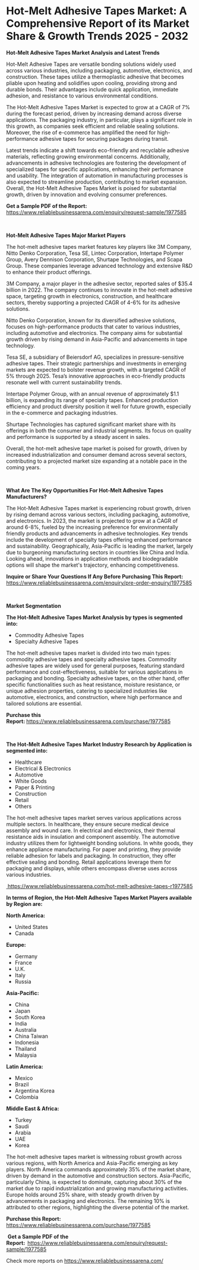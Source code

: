 <p><h1>Hot-Melt Adhesive Tapes Market: A Comprehensive Report of its Market Share & Growth Trends 2025 - 2032</h1></p><p><strong>Hot-Melt Adhesive Tapes Market Analysis and Latest Trends</strong></p>
<p><p>Hot-Melt Adhesive Tapes are versatile bonding solutions widely used across various industries, including packaging, automotive, electronics, and construction. These tapes utilize a thermoplastic adhesive that becomes pliable upon heating and solidifies upon cooling, providing strong and durable bonds. Their advantages include quick application, immediate adhesion, and resistance to various environmental conditions. </p><p>The Hot-Melt Adhesive Tapes Market is expected to grow at a CAGR of 7% during the forecast period, driven by increasing demand across diverse applications. The packaging industry, in particular, plays a significant role in this growth, as companies seek efficient and reliable sealing solutions. Moreover, the rise of e-commerce has amplified the need for high-performance adhesive tapes for securing packages during transit. </p><p>Latest trends indicate a shift towards eco-friendly and recyclable adhesive materials, reflecting growing environmental concerns. Additionally, advancements in adhesive technologies are fostering the development of specialized tapes for specific applications, enhancing their performance and usability. The integration of automation in manufacturing processes is also expected to streamline production, contributing to market expansion. Overall, the Hot-Melt Adhesive Tapes Market is poised for substantial growth, driven by innovation and evolving consumer preferences.</p></p>
<p><strong>Get a Sample PDF of the Report:&nbsp;</strong> <a href="https://www.reliablebusinessarena.com/enquiry/request-sample/1977585?utm_campaign=2031&utm_medium=2&utm_source=Github&utm_content=ia&utm_term=10022025&utm_id=hot-melt-adhesive-tapes">https://www.reliablebusinessarena.com/enquiry/request-sample/1977585</a></p>
<p>&nbsp;</p>
<p><strong>Hot-Melt Adhesive Tapes Major Market Players</strong></p>
<p><p>The hot-melt adhesive tapes market features key players like 3M Company, Nitto Denko Corporation, Tesa SE, Lintec Corporation, Intertape Polymer Group, Avery Dennison Corporation, Shurtape Technologies, and Scapa Group. These companies leverage advanced technology and extensive R&D to enhance their product offerings.</p><p>3M Company, a major player in the adhesive sector, reported sales of $35.4 billion in 2022. The company continues to innovate in the hot-melt adhesive space, targeting growth in electronics, construction, and healthcare sectors, thereby supporting a projected CAGR of 4-6% for its adhesive solutions.</p><p>Nitto Denko Corporation, known for its diversified adhesive solutions, focuses on high-performance products that cater to various industries, including automotive and electronics. The company aims for substantial growth driven by rising demand in Asia-Pacific and advancements in tape technology. </p><p>Tesa SE, a subsidiary of Beiersdorf AG, specializes in pressure-sensitive adhesive tapes. Their strategic partnerships and investments in emerging markets are expected to bolster revenue growth, with a targeted CAGR of 5% through 2025. Tesa’s innovative approaches in eco-friendly products resonate well with current sustainability trends.</p><p>Intertape Polymer Group, with an annual revenue of approximately $1.1 billion, is expanding its range of specialty tapes. Enhanced production efficiency and product diversity position it well for future growth, especially in the e-commerce and packaging industries.</p><p>Shurtape Technologies has captured significant market share with its offerings in both the consumer and industrial segments. Its focus on quality and performance is supported by a steady ascent in sales.</p><p>Overall, the hot-melt adhesive tape market is poised for growth, driven by increased industrialization and consumer demand across several sectors, contributing to a projected market size expanding at a notable pace in the coming years.</p></p>
<p>&nbsp;</p>
<p><strong>What Are The Key Opportunities For Hot-Melt Adhesive Tapes Manufacturers?</strong></p>
<p><p>The Hot-Melt Adhesive Tapes market is experiencing robust growth, driven by rising demand across various sectors, including packaging, automotive, and electronics. In 2023, the market is projected to grow at a CAGR of around 6-8%, fueled by the increasing preference for environmentally friendly products and advancements in adhesive technologies. Key trends include the development of specialty tapes offering enhanced performance and sustainability. Geographically, Asia-Pacific is leading the market, largely due to burgeoning manufacturing sectors in countries like China and India. Looking ahead, innovations in application methods and biodegradable options will shape the market's trajectory, enhancing competitiveness.</p></p>
<p><strong>Inquire or Share Your Questions If Any Before Purchasing This Report:</strong> <a href="https://www.reliablebusinessarena.com/enquiry/pre-order-enquiry/1977585?utm_campaign=2031&utm_medium=2&utm_source=Github&utm_content=ia&utm_term=10022025&utm_id=hot-melt-adhesive-tapes">https://www.reliablebusinessarena.com/enquiry/pre-order-enquiry/1977585</a></p>
<p>&nbsp;</p>
<p><strong>Market Segmentation</strong></p>
<p><strong>The Hot-Melt Adhesive Tapes Market Analysis by types is segmented into:</strong></p>
<p><ul><li>Commodity Adhesive Tapes</li><li>Specialty Adhesive Tapes</li></ul></p>
<p><p>The hot-melt adhesive tapes market is divided into two main types: commodity adhesive tapes and specialty adhesive tapes. Commodity adhesive tapes are widely used for general purposes, featuring standard performance and cost-effectiveness, suitable for various applications in packaging and bonding. Specialty adhesive tapes, on the other hand, offer specific functionalities such as heat resistance, moisture resistance, or unique adhesion properties, catering to specialized industries like automotive, electronics, and construction, where high performance and tailored solutions are essential.</p></p>
<p><strong>Purchase this Report:&nbsp;</strong><a href="https://www.reliablebusinessarena.com/purchase/1977585?utm_campaign=2031&utm_medium=2&utm_source=Github&utm_content=ia&utm_term=10022025&utm_id=hot-melt-adhesive-tapes">https://www.reliablebusinessarena.com/purchase/1977585</a></p>
<p>&nbsp;</p>
<p><strong>The Hot-Melt Adhesive Tapes Market Industry Research by Application is segmented into:</strong></p>
<p><ul><li>Healthcare</li><li>Electrical & Electronics</li><li>Automotive</li><li>White Goods</li><li>Paper & Printing</li><li>Construction</li><li>Retail</li><li>Others</li></ul></p>
<p><p>The hot-melt adhesive tapes market serves various applications across multiple sectors. In healthcare, they ensure secure medical device assembly and wound care. In electrical and electronics, their thermal resistance aids in insulation and component assembly. The automotive industry utilizes them for lightweight bonding solutions. In white goods, they enhance appliance manufacturing. For paper and printing, they provide reliable adhesion for labels and packaging. In construction, they offer effective sealing and bonding. Retail applications leverage them for packaging and displays, while others encompass diverse uses across various industries.</p></p>
<p><a href="https://www.reliablebusinessarena.com/hot-melt-adhesive-tapes-r1977585?utm_campaign=2031&utm_medium=2&utm_source=Github&utm_content=ia&utm_term=10022025&utm_id=hot-melt-adhesive-tapes">&nbsp;https://www.reliablebusinessarena.com/hot-melt-adhesive-tapes-r1977585</a></p>
<p><strong>In terms of Region, the Hot-Melt Adhesive Tapes Market Players available by Region are:</strong></p>
<p>
    <p> <strong> North America: </strong>
        <ul>
            <li>United States</li>
            <li>Canada</li>
        </ul>
        </p> 
    <p> <strong> Europe: </strong>
        <ul>
            <li>Germany</li>
            <li>France</li>
            <li>U.K.</li>
            <li>Italy</li>
            <li>Russia</li>
        </ul>
        </p> 
    <p> <strong> Asia-Pacific: </strong>
        <ul>
            <li>China</li>
            <li>Japan</li>
            <li>South Korea</li>
            <li>India</li>
            <li>Australia</li>
            <li>China Taiwan</li>
            <li>Indonesia</li>
            <li>Thailand</li>
            <li>Malaysia</li>
        </ul>
        </p> 
    <p> <strong> Latin America: </strong>
        <ul>
            <li>Mexico</li>
            <li>Brazil</li>
            <li>Argentina Korea</li>
            <li>Colombia</li>
        </ul>
        </p> 
    <p> <strong> Middle East & Africa: </strong>
        <ul>
            <li>Turkey</li>
            <li>Saudi</li>
            <li>Arabia</li>
            <li>UAE</li>
            <li>Korea</li>
        </ul>
    </p>
    </p>
<p><p>The hot-melt adhesive tapes market is witnessing robust growth across various regions, with North America and Asia-Pacific emerging as key players. North America commands approximately 35% of the market share, driven by demand in the automotive and construction sectors. Asia-Pacific, particularly China, is expected to dominate, capturing about 30% of the market due to rapid industrialization and growing manufacturing activities. Europe holds around 25% share, with steady growth driven by advancements in packaging and electronics. The remaining 10% is attributed to other regions, highlighting the diverse potential of the market.</p></p>
<p><strong>Purchase this Report: </strong><a href="https://www.reliablebusinessarena.com/purchase/1977585?utm_campaign=2031&utm_medium=2&utm_source=Github&utm_content=ia&utm_term=10022025&utm_id=hot-melt-adhesive-tapes">https://www.reliablebusinessarena.com/purchase/1977585</a></p>
<p>&nbsp;<strong>Get a Sample PDF of the Report:&nbsp;&nbsp;</strong><a href="https://www.reliablebusinessarena.com/enquiry/request-sample/1977585?utm_campaign=2031&utm_medium=2&utm_source=Github&utm_content=ia&utm_term=10022025&utm_id=hot-melt-adhesive-tapes">https://www.reliablebusinessarena.com/enquiry/request-sample/1977585</a></p>
<p><strong></strong></p>
<p>Check more reports on <a href="https://www.reliablebusinessarena.com/?utm_campaign=2031&utm_medium=2&utm_source=Github&utm_content=ia&utm_term=10022025&utm_id=hot-melt-adhesive-tapes">https://www.reliablebusinessarena.com/</a></p>